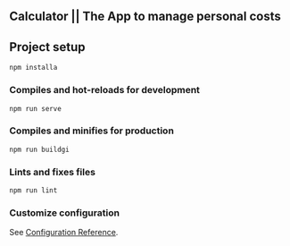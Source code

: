 ## Calculator || The App to manage personal costs

## Project setup
```
npm installa
```

### Compiles and hot-reloads for development
```
npm run serve
```

### Compiles and minifies for production
```
npm run buildgi
```

### Lints and fixes files
```
npm run lint
```

### Customize configuration
See [Configuration Reference](https://cli.vuejs.org/config/).
